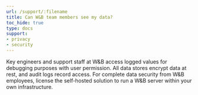 ```yaml
---
url: /support/:filename
title: Can W&B team members see my data?
toc_hide: true
type: docs
support:
- privacy
- security
---
```

Key engineers and support staff at W&B access logged values for debugging purposes with user permission. All data stores encrypt data at rest, and audit logs record access. For complete data security from W&B employees, license the self-hosted solution to run a W&B server within your own infrastructure.